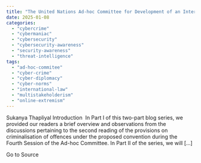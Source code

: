 ```yaml
---
title: "The United Nations Ad-hoc Committee for Development of an International Cybercrime Convention: Overview and Key Observations from Fourth Substantive Session (Part II)"
date: 2025-01-08
categories: 
  - "cybercrime"
  - "cybermaniac"
  - "cybersecurity"
  - "cybersecurity-awareness"
  - "security-awareness"
  - "threat-intelligence"
tags: 
  - "ad-hoc-commitee"
  - "cyber-crime"
  - "cyber-diplomacy"
  - "cyber-norms"
  - "international-law"
  - "multistakeholderism"
  - "online-extremism"
---
```


Sukanya Thapliyal Introduction  In Part I of this two-part blog series, we provided our readers a brief overview and observations from the discussions pertaining to the second reading of the provisions on criminalisation of offences under the proposed convention during the Fourth Session of the Ad-hoc Committee. In Part II of the series, we will \[…\]

Go to Source
